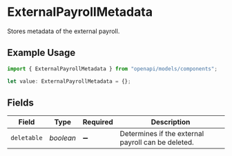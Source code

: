 # ExternalPayrollMetadata

Stores metadata of the external payroll.

## Example Usage

```typescript
import { ExternalPayrollMetadata } from "openapi/models/components";

let value: ExternalPayrollMetadata = {};
```

## Fields

| Field                                              | Type                                               | Required                                           | Description                                        |
| -------------------------------------------------- | -------------------------------------------------- | -------------------------------------------------- | -------------------------------------------------- |
| `deletable`                                        | *boolean*                                          | :heavy_minus_sign:                                 | Determines if the external payroll can be deleted. |